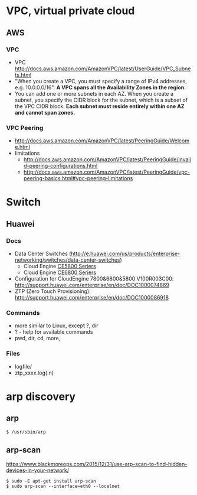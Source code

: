 # VPC, virtual private cloud
## AWS 
### VPC
* VPC http://docs.aws.amazon.com/AmazonVPC/latest/UserGuide/VPC_Subnets.html
* "When you create a VPC, you must specify a range of IPv4 addresses, e.g. 10.0.0.0/16". 
  **A VPC spans all the Availability Zones in the region.**
* You can add one or more subnets in each AZ. When you create a subnet, you specify the CIDR block for the subnet,
  which is a subset of the VPC CIDR block. **Each subnet must reside entirely within one AZ and cannot span zones.**

### VPC Peering
* http://docs.aws.amazon.com/AmazonVPC/latest/PeeringGuide/Welcome.html
* limitations
  * http://docs.aws.amazon.com/AmazonVPC/latest/PeeringGuide/invalid-peering-configurations.html
  * http://docs.aws.amazon.com/AmazonVPC/latest/PeeringGuide/vpc-peering-basics.html#vpc-peering-limitations
  
  
# Switch

## Huawei 
### Docs
* Data Center Switches (http://e.huawei.com/us/products/enterprise-networking/switches/data-center-switches)
  * Cloud Engine [CE5800 Seriers](http://e.huawei.com/us/products/enterprise-networking/switches/data-center-switches/ce5800)
  * Cloud Engine [CE6800 Seriers](http://e.huawei.com/us/products/enterprise-networking/switches/data-center-switches/ce6800)
* Configuration for CloudEngine 7800&6800&5800 V100R003C00: http://support.huawei.com/enterprise/en/doc/DOC1000074869
* ZTP (Zero Touch Provisioning): http://support.huawei.com/enterprise/en/doc/DOC1000086918
### Commands
* more similar to Linux, except ?, dir
* ? - help for available commands
* pwd, dir, cd, more,
### Files
* logfile/
* ztp_xxxx.log(.n)

# arp discovery
## arp
```
$ /usr/sbin/arp
```

## arp-scan
https://www.blackmoreops.com/2015/12/31/use-arp-scan-to-find-hidden-devices-in-your-network/
```
$ sudo -E apt-get install arp-scan
$ sudo arp-scan --interface=eth0 --localnet
```
